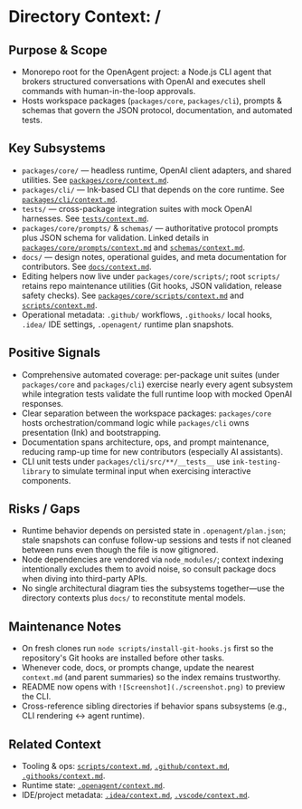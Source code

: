 # Directory Context: /

## Purpose & Scope

- Monorepo root for the OpenAgent project: a Node.js CLI agent that brokers structured conversations with OpenAI and executes shell commands with human-in-the-loop approvals.
- Hosts workspace packages (`packages/core`, `packages/cli`), prompts & schemas that govern the JSON protocol, documentation, and automated tests.

## Key Subsystems

- `packages/core/` — headless runtime, OpenAI client adapters, and shared utilities. See [`packages/core/context.md`](packages/core/context.md).
- `packages/cli/` — Ink-based CLI that depends on the core runtime. See [`packages/cli/context.md`](packages/cli/context.md).
- `tests/` — cross-package integration suites with mock OpenAI harnesses. See [`tests/context.md`](tests/context.md).
- `packages/core/prompts/` & `schemas/` — authoritative protocol prompts plus JSON schema for validation. Linked details in [`packages/core/prompts/context.md`](packages/core/prompts/context.md) and [`schemas/context.md`](schemas/context.md).
- `docs/` — design notes, operational guides, and meta documentation for contributors. See [`docs/context.md`](docs/context.md).
- Editing helpers now live under `packages/core/scripts/`; root `scripts/` retains repo maintenance utilities (Git hooks, JSON validation, release safety checks). See [`packages/core/scripts/context.md`](packages/core/scripts/context.md) and [`scripts/context.md`](scripts/context.md).
- Operational metadata: `.github/` workflows, `.githooks/` local hooks, `.idea/` IDE settings, `.openagent/` runtime plan snapshots.

## Positive Signals

- Comprehensive automated coverage: per-package unit suites (under `packages/core` and `packages/cli`) exercise nearly every agent subsystem while integration tests validate the full runtime loop with mocked OpenAI responses.
- Clear separation between the workspace packages: `packages/core` hosts orchestration/command logic while `packages/cli` owns presentation (Ink) and bootstrapping.
- Documentation spans architecture, ops, and prompt maintenance, reducing ramp-up time for new contributors (especially AI assistants).
- CLI unit tests under `packages/cli/src/**/__tests__` use `ink-testing-library` to simulate terminal input when exercising interactive components.

## Risks / Gaps

- Runtime behavior depends on persisted state in `.openagent/plan.json`; stale snapshots can confuse follow-up sessions and tests if not cleaned between runs even though the file is now gitignored.
- Node dependencies are vendored via `node_modules/`; context indexing intentionally excludes them to avoid noise, so consult package docs when diving into third-party APIs.
- No single architectural diagram ties the subsystems together—use the directory contexts plus `docs/` to reconstitute mental models.

## Maintenance Notes

- On fresh clones run `node scripts/install-git-hooks.js` first so the repository's Git hooks are installed before other tasks.
- Whenever code, docs, or prompts change, update the nearest `context.md` (and parent summaries) so the index remains trustworthy.
- README now opens with `![Screenshot](./screenshot.png)` to preview the CLI.
- Cross-reference sibling directories if behavior spans subsystems (e.g., CLI rendering ↔ agent runtime).

## Related Context

- Tooling & ops: [`scripts/context.md`](scripts/context.md), [`.github/context.md`](.github/context.md), [`.githooks/context.md`](.githooks/context.md).
- Runtime state: [`.openagent/context.md`](.openagent/context.md).
- IDE/project metadata: [`.idea/context.md`](.idea/context.md), [`.vscode/context.md`](.vscode/context.md).
